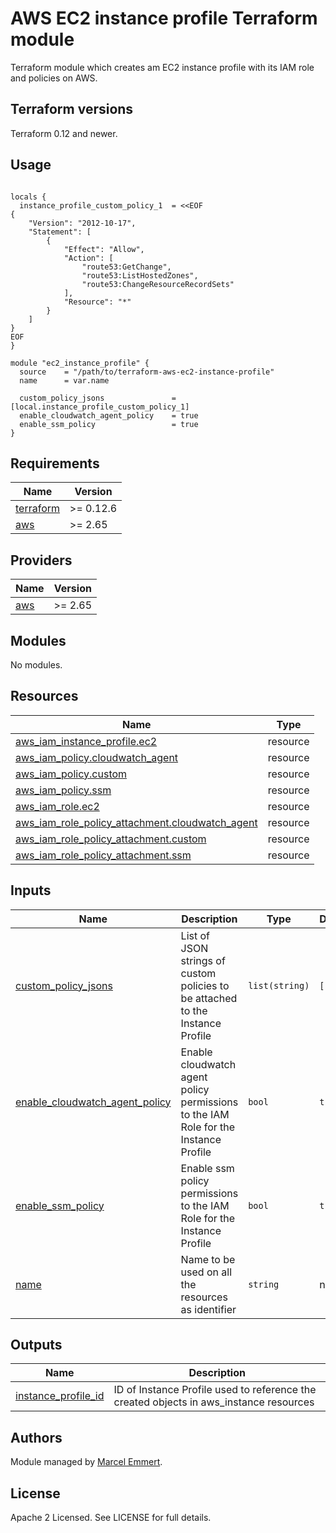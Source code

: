 # AWS EC2 instance profile Terraform module

Terraform module which creates am EC2 instance profile with its IAM role and policies on AWS.

## Terraform versions

Terraform 0.12 and newer. 

## Usage

```hcl

locals {
  instance_profile_custom_policy_1  = <<EOF
{
    "Version": "2012-10-17",
    "Statement": [
        {
            "Effect": "Allow",
            "Action": [
                "route53:GetChange",
                "route53:ListHostedZones",
                "route53:ChangeResourceRecordSets"
            ],
            "Resource": "*"
        }
    ]
}
EOF
}

module "ec2_instance_profile" {
  source    = "/path/to/terraform-aws-ec2-instance-profile"
  name      = var.name

  custom_policy_jsons               = [local.instance_profile_custom_policy_1]
  enable_cloudwatch_agent_policy    = true
  enable_ssm_policy                 = true
}
```

## Requirements

| Name | Version |
|------|---------|
| <a name="requirement_terraform"></a> [terraform](#requirement\_terraform) | >= 0.12.6 |
| <a name="requirement_aws"></a> [aws](#requirement\_aws) | >= 2.65 |

## Providers

| Name | Version |
|------|---------|
| <a name="provider_aws"></a> [aws](#provider\_aws) | >= 2.65 |

## Modules

No modules.

## Resources

| Name | Type |
|------|------|
| [aws_iam_instance_profile.ec2](https://registry.terraform.io/providers/hashicorp/aws/latest/docs/resources/iam_instance_profile) | resource |
| [aws_iam_policy.cloudwatch_agent](https://registry.terraform.io/providers/hashicorp/aws/latest/docs/resources/iam_policy) | resource |
| [aws_iam_policy.custom](https://registry.terraform.io/providers/hashicorp/aws/latest/docs/resources/iam_policy) | resource |
| [aws_iam_policy.ssm](https://registry.terraform.io/providers/hashicorp/aws/latest/docs/resources/iam_policy) | resource |
| [aws_iam_role.ec2](https://registry.terraform.io/providers/hashicorp/aws/latest/docs/resources/iam_role) | resource |
| [aws_iam_role_policy_attachment.cloudwatch_agent](https://registry.terraform.io/providers/hashicorp/aws/latest/docs/resources/iam_role_policy_attachment) | resource |
| [aws_iam_role_policy_attachment.custom](https://registry.terraform.io/providers/hashicorp/aws/latest/docs/resources/iam_role_policy_attachment) | resource |
| [aws_iam_role_policy_attachment.ssm](https://registry.terraform.io/providers/hashicorp/aws/latest/docs/resources/iam_role_policy_attachment) | resource |

## Inputs

| Name | Description | Type | Default | Required |
|------|-------------|------|---------|:--------:|
| <a name="input_custom_policy_jsons"></a> [custom\_policy\_jsons](#input\_custom\_policy\_jsons) | List of JSON strings of custom policies to be attached to the Instance Profile | `list(string)` | `[]` | no |
| <a name="input_enable_cloudwatch_agent_policy"></a> [enable\_cloudwatch\_agent\_policy](#input\_enable\_cloudwatch\_agent\_policy) | Enable cloudwatch agent policy permissions to the IAM Role for the Instance Profile | `bool` | `true` | no |
| <a name="input_enable_ssm_policy"></a> [enable\_ssm\_policy](#input\_enable\_ssm\_policy) | Enable ssm policy permissions to the IAM Role for the Instance Profile | `bool` | `true` | no |   
| <a name="input_name"></a> [name](#input\_name) | Name to be used on all the resources as identifier | `string` | n/a | yes |

## Outputs

| Name | Description |
|------|-------------|
| <a name="output_instance_profile_id"></a> [instance\_profile\_id](#output\_instance\_profile\_id) | ID of Instance Profile used to reference the created objects in aws\_instance resources |

## Authors

Module managed by [Marcel Emmert](https://github.com/echomike80).

## License

Apache 2 Licensed. See LICENSE for full details.
